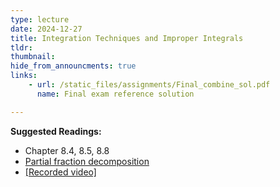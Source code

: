 ```yaml
---
type: lecture
date: 2024-12-27
title: Integration Techniques and Improper Integrals
tldr: 
thumbnail: 
hide_from_announcments: true
links: 
    - url: /static_files/assignments/Final_combine_sol.pdf
      name: Final exam reference solution

---
```

**Suggested Readings:**
- Chapter 8.4, 8.5, 8.8
- [Partial fraction decomposition](https://en.wikipedia.org/wiki/Partial_fraction_decomposition)
- [[Recorded video]](https://youtube.com/playlist?list=PLHNZtBNWQ-84vZcOnM1MI5HwKm3cINM3C&si=dLbIOmVK8sz6G0WP)



